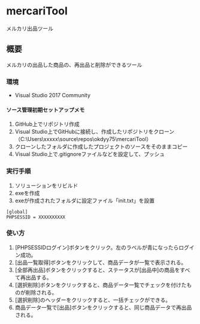 # mercariTool
メルカリ出品ツール

## 概要
メルカリの出品した商品の、再出品と削除ができるツール

### 環境
- Visual Studio 2017 Community

#### ソース管理初期セットアップメモ
1. GitHub上でリポジトリ作成
1. Visual Studio上でGitHubに接続し、作成したリポジトリをクローン（C:\Users\xxxxx\source\repos\okdyy75\mercariTool）
1. クローンしたフォルダに作成したプロジェクトのソースをそのままコピー
1. Visual Studio上で.gitignoreファイルなどを設定して、プッシュ

### 実行手順
1. ソリューションをリビルド
1. exeを作成
1. exeが作成されたフォルダに設定ファイル「init.txt」を設置
```
[global]
PHPSESSID = XXXXXXXXXX
```

### 使い方
1. [PHPSESSIDログイン]ボタンをクリック。左のラベルが青になったらログイン成功。
1. [出品一覧取得]ボタンをクリックして、商品データが一覧で表示される。
1. [全部再出品]ボタンをクリックすると、ステータスが[出品中]の商品をすべて再出品する。
1. [選択削除]ボタンをクリックすると、商品データ一覧でチェックを付けたものが削除される。
1. [選択削除]のヘッダーをクリックすると、一括チェックができる。
1. 商品データ一覧で[出品]ボタンをクリックすると、同じ商品データで再出品される。
